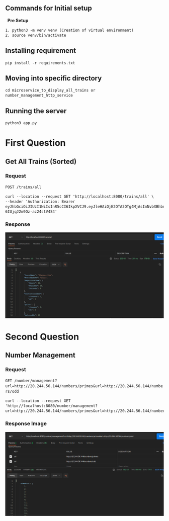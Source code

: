 ## Commands for Initial setup <br>


&ensp;__Pre Setup__ <br>

    1. python3 -m venv venv (Creation of virtual environment)
    2. source venv/bin/activate  


## Installing requirement

    pip install -r requirements.txt 

## Moving into specific directory

    cd microservice_to_display_all_trains or number_management_http_service

## Running the server

    python3 app.py


# First Question
## Get All Trains (Sorted)

### Request

`POST /trains/all`

    curl --location --request GET 'http://localhost:8080/trains/all' \
    --header 'Authorization: Bearer eyJhbGciOiJIUzI1NiIsInR5cCI6IkpXVCJ9.eyJleHAiOjE2OTA3OTg4MjAsImNvbXBhbnlOYW1lIjoiU3JpIGtyaXNobmEgQ29sbGVnZSBvZiBFbmdpbmVlcmluZyBhbmQgVGVjaG5vbG9neSIsImNsaWVudElEIjoiMWQ3ZDkyYmQtYWExMi00NzhiLWI0ZmEtNzI4MzA4NWMzN2NlIiwib3duZXJOYW1lIjoiIiwib3duZXJFbWFpbCI6IiIsInJvbGxObyI6IjIwZXVjczEyNSJ9.OEap5oFT8TSbltc0fQ21-6IUjqJ2m9Oz-az24stV4S4'

### Response

![Response Image](./microservice_to_display_all_trains/library/response.png)


# Second Question
## Number Management

### Request

`GET /number/management?url=http://20.244.56.144/numbers/primes&url=http://20.244.56.144/numbers/odd`

    curl --location --request GET 'http://localhost:8080/number/management?url=http://20.244.56.144/numbers/primes&url=http://20.244.56.144/numbers/odd'


### Response Image

![Response Image](./number_management_http_service/library/response.png)